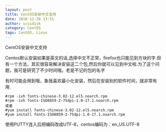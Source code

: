 ```yaml
---
layout: post
title: CentOS安装中文支持
date: 2010-12-28 13:51
author: scsidisk
category: CentOS
tags: CentOS, Linux
---
```


CentOS安装中文支持

Centos默认安装如果是英文的话,选择中文不正常，firefox也只能见到方块的字.但有一个方法，其实很容易解决安装这二个包,然后你就可以见到中文啦.为了这个问题，我可是研究了不少时间哦。老是不记的包的名字

有时可能会用到哦，象我喜欢最小化安装，然后在安装别的软件时间，就非常有用.

```
#rpm -ivh fonts-chinese-3.02-12.el5.noarch.rpm
#rpm -ivh fonts-ISO8859-2-75dpi-1.0-17.1.noarch.rpm
或者
#yum install fonts-chinese-3.02-12.el5.noarch.rpm
#yum install fonts-ISO8859-2-75dpi-1.0-17.1.noarch.rpm
```

使用PUTTY连入后把编码改成UTF-8，centos编码为：en_US.UTF-8



